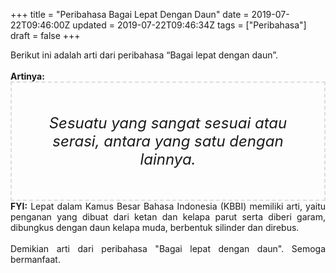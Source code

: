 +++
title = "Peribahasa Bagai Lepat Dengan Daun"
date = 2019-07-22T09:46:00Z
updated = 2019-07-22T09:46:34Z
tags = ["Peribahasa"]
draft = false
+++

<div dir="ltr" style="text-align: left;" trbidi="on"><div style="text-align: justify;">Berikut ini adalah arti dari peribahasa “Bagai lepat dengan daun”.</div><br /><div style="text-align: justify;"><b>Artinya:</b></div><div style="border: 2px dashed #ddd; font-size: 24px; height: auto; margin: 0 auto; padding: 50px; text-align: center; width: auto;"><i>Sesuatu yang sangat sesuai atau serasi, antara yang satu dengan lainnya.</i></div><div style="text-align: justify;"><b>FYI:</b> Lepat dalam Kamus Besar Bahasa Indonesia (KBBI) memiliki arti, yaitu penganan yang dibuat dari ketan dan kelapa parut serta diberi garam, dibungkus dengan daun kelapa muda, berbentuk silinder dan direbus.<br /><br /></div><div style="text-align: justify;">Demikian arti dari peribahasa "Bagai lepat dengan daun". Semoga bermanfaat.</div></div>
